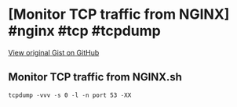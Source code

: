 # [Monitor TCP traffic from NGINX] #nginx #tcp #tcpdump

[View original Gist on GitHub](https://gist.github.com/Integralist/f9e9c4dcf621945acfe38bd13734c537)

## Monitor TCP traffic from NGINX.sh

```shell
tcpdump -vvv -s 0 -l -n port 53 -XX
```

